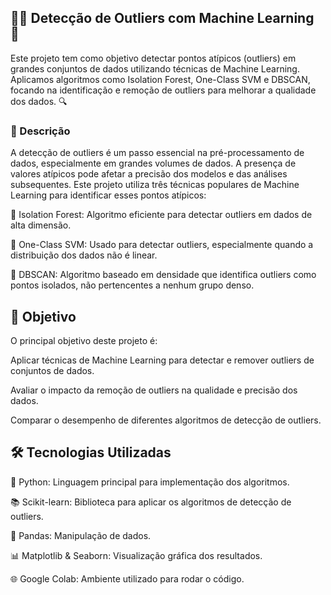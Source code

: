 ## 🧑‍💻 Detecção de Outliers com Machine Learning 🚀
Este projeto tem como objetivo detectar pontos atípicos (outliers) em grandes conjuntos de dados utilizando técnicas de Machine Learning. Aplicamos algoritmos como Isolation Forest, One-Class SVM e DBSCAN, focando na identificação e remoção de outliers para melhorar a qualidade dos dados. 🔍

### 📜 Descrição
A detecção de outliers é um passo essencial na pré-processamento de dados, especialmente em grandes volumes de dados. A presença de valores atípicos pode afetar a precisão dos modelos e das análises subsequentes. Este projeto utiliza três técnicas populares de Machine Learning para identificar esses pontos atípicos:

🌲 Isolation Forest: Algoritmo eficiente para detectar outliers em dados de alta dimensão.

🤖 One-Class SVM: Usado para detectar outliers, especialmente quando a distribuição dos dados não é linear.

🌟 DBSCAN: Algoritmo baseado em densidade que identifica outliers como pontos isolados, não pertencentes a nenhum grupo denso.

## 🎯 Objetivo

O principal objetivo deste projeto é:

Aplicar técnicas de Machine Learning para detectar e remover outliers de conjuntos de dados.

Avaliar o impacto da remoção de outliers na qualidade e precisão dos dados.

Comparar o desempenho de diferentes algoritmos de detecção de outliers.

## 🛠 Tecnologias Utilizadas

🐍 Python: Linguagem principal para implementação dos algoritmos.

📚 Scikit-learn: Biblioteca para aplicar os algoritmos de detecção de outliers.

🐼 Pandas: Manipulação de dados.

📊 Matplotlib & Seaborn: Visualização gráfica dos resultados.

🌐 Google Colab: Ambiente utilizado para rodar o código.
